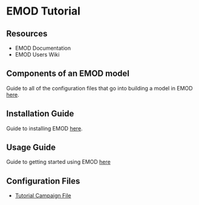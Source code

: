 # EMOD Tutorial

## Resources

* EMOD Documentation
* EMOD Users Wiki
## Components of an EMOD model

Guide to all of the configuration files that go into building a model in EMOD [here](tutorial_code_components.md).

## Installation Guide

Guide to installing EMOD [here](tutorial_installation_guide.md).

## Usage Guide

Guide to getting started using EMOD [here](tutorial_usage_guide.md)

## Configuration Files

* [Tutorial Campaign File](Config_Files/campaign_Nyanza_tutorial.json)
